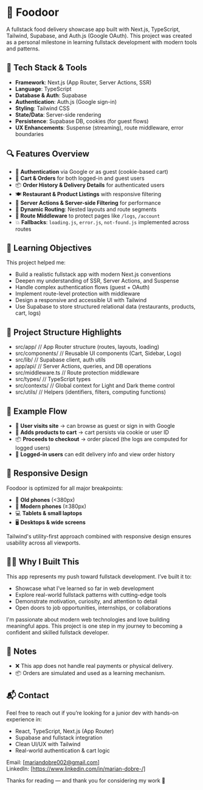 # 🍱 Foodoor

A fullstack food delivery showcase app built with Next.js, TypeScript, Tailwind, Supabase, and Auth.js (Google OAuth). This project was created as a personal milestone in learning fullstack development with modern tools and patterns.

## 🚀 Tech Stack & Tools

- **Framework**: Next.js (App Router, Server Actions, SSR)
- **Language**: TypeScript
- **Database & Auth**: Supabase
- **Authentication**: Auth.js (Google sign-in)
- **Styling**: Tailwind CSS
- **State/Data**: Server-side rendering
- **Persistence**: Supabase DB, cookies (for guest flows)
- **UX Enhancements**: Suspense (streaming), route middleware, error boundaries

## 🔍 Features Overview

- 🔐 **Authentication** via Google or as guest (cookie-based cart)
- 🛒 **Cart & Orders** for both logged-in and guest users
- 📦 **Order History & Delivery Details** for authenticated users
- 🍽️ **Restaurant & Product Listings** with responsive filtering
- 🎯 **Server Actions & Server-side Filtering** for performance
- 🧱 **Dynamic Routing**: Nested layouts and route segments
- 🚦 **Route Middleware** to protect pages like `/logs`, `/account`
- 💥 **Fallbacks**: `loading.js`, `error.js`, `not-found.js` implemented across routes

## 🧭 Learning Objectives

This project helped me:

- Build a realistic fullstack app with modern Next.js conventions
- Deepen my understanding of SSR, Server Actions, and Suspense
- Handle complex authentication flows (guest + OAuth)
- Implement route-level protection with middleware
- Design a responsive and accessible UI with Tailwind
- Use Supabase to store structured relational data (restaurants, products, cart, logs)

## 📂 Project Structure Highlights

- src/app/ // App Router structure (routes, layouts, loading)
- src/components/ // Reusable UI components (Cart, Sidebar, Logo)
- src/lib/ // Supabase client, auth utils
- app/api/ // Server Actions, queries, and DB operations
- src/middleware.ts // Route protection middleware
- src/types/ // TypeScript types
- src/contexts/ // Global context for Light and Dark theme control
- src/utils/ // Helpers (identifiers, filters, computing functions)

## 🧪 Example Flow

- 👤 **User visits site** → can browse as guest or sign in with Google
- 🍔 **Adds products to cart** → cart persists via cookie or user ID
- 📦 **Proceeds to checkout** → order placed (the logs are computed for logged users)
- 📜 **Logged-in users** can edit delivery info and view order history

## 📱 Responsive Design

Foodoor is optimized for all major breakpoints:

- 📱 **Old phones** (<380px)
- 📱 **Modern phones** (≥380px)
- 💻 **Tablets & small laptops**
- 🖥️ **Desktops & wide screens**

Tailwind's utility-first approach combined with responsive design ensures usability across all viewports.

## 🙋‍♂️ Why I Built This

This app represents my push toward fullstack development. I’ve built it to:

- Showcase what I’ve learned so far in web development
- Explore real-world fullstack patterns with cutting-edge tools
- Demonstrate motivation, curiosity, and attention to detail
- Open doors to job opportunities, internships, or collaborations

I'm passionate about modern web technologies and love building meaningful apps. This project is one step in my journey to becoming a confident and skilled fullstack developer.

## 📌 Notes

- ❌ This app does not handle real payments or physical delivery.
- 📦 Orders are simulated and used as a learning mechanism.

## 📬 Contact

Feel free to reach out if you’re looking for a junior dev with hands-on experience in:

- React, TypeScript, Next.js (App Router)
- Supabase and fullstack integration
- Clean UI/UX with Tailwind
- Real-world authentication & cart logic

Email: [mariandobre002@gmail.com]  
LinkedIn: [https://www.linkedin.com/in/marian-dobre-/]

Thanks for reading — and thank you for considering my work 🙌
